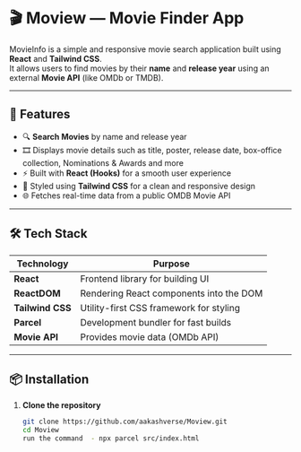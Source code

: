 # 🎬 Moview — Movie Finder App

MovieInfo is a simple and responsive movie search application built using **React** and **Tailwind CSS**.  
It allows users to find movies by their **name** and **release year** using an external **Movie API** (like OMDb or TMDB).  

---

## 🚀 Features

- 🔍 **Search Movies** by name and release year  
- 🎞️ Displays movie details such as title, poster, release date, box-office collection, Nominations & Awards and more  
- ⚡ Built with **React (Hooks)** for a smooth user experience  
- 💅 Styled using **Tailwind CSS** for a clean and responsive design  
- 🌐 Fetches real-time data from a public OMDB Movie API  

---

## 🛠️ Tech Stack

| Technology | Purpose |
|-------------|----------|
| **React** | Frontend library for building UI |
| **ReactDOM** | Rendering React components into the DOM |
| **Tailwind CSS** | Utility-first CSS framework for styling |
| **Parcel** | Development bundler for fast builds |
| **Movie API** | Provides movie data (OMDb API) |

---

## 📦 Installation

1. **Clone the repository**
   ```bash
   git clone https://github.com/aakashverse/Moview.git
   cd Moview
   run the command  - npx parcel src/index.html
